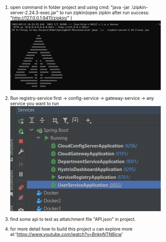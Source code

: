 1. open command in folder project and using cmd: "java -jar .\zipkin-server-2.24.3-exec.jar" to run zipkin(open zipkin after run success: "http://127.0.0.1:9411/zipkin/" )
![img.png](img.png)
2. Run registry-service first -> config-service -> gateway-service -> any service you want to run
![img_1.png](img_1.png)

3. find some api to test as attatchment file "API.json" in project. 

4. for more detail how to build this project u can explore more at:'https://www.youtube.com/watch?v=BnknNTN8icw'
